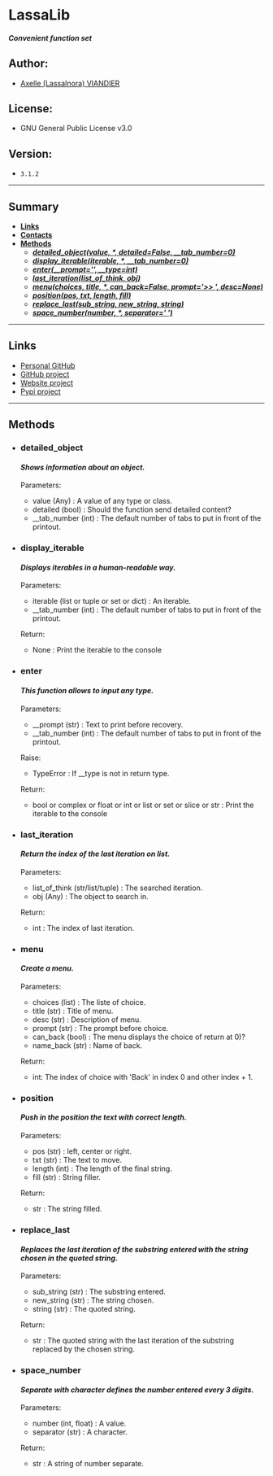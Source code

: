 # LassaLib

#### _Convenient function set_

Author:
-------
- [Axelle (LassaInora) VIANDIER](mailto:axelleviandier@lassainora.fr)

License:
--------
- GNU General Public License v3.0

Version:
--------
- `3.1.2`

--------
## Summary

- **[Links](#links)**
- **[Contacts](#contacts)**
- **[Methods](#methods)**
  - ***[detailed_object(value, *, detailed=False, __tab_number=0)](#detailed_object)***
  - ***[display_iterable(iterable, *, __tab_number=0)](#display_iterable)***
  - ***[enter(__prompt='', __type=int)](#enter)***
  - ***[last_iteration(list_of_think, obj)](#last_iteration)***
  - ***[menu(choices, title, *, can_back=False, prompt='>> ', desc=None)](#menu)***
  - ***[position(pos, txt, length, fill)](#position)***
  - ***[replace_last(sub_string, new_string, string)](#replace_last)***
  - ***[space_number(number, *, separator=' ')](#space_number)***
--------

## Links

- [Personal GitHub](https://github.com/LassaInora)
- [GitHub project](https://github.com/LassaInora/LassaLib)
- [Website project](https://lassainora.fr/projets/librairies/LassaLib)
- [Pypi project](https://pypi.org/project/LassaLib/)

--------
## Methods

- ### detailed_object
  #### _Shows information about an object._

  Parameters:
  - value (Any) : A value of any type or class.
  - detailed (bool) : Should the function send detailed content?
  - __tab_number (int) : The default number of tabs to put in front of the printout.

- ### display_iterable
  #### _Displays iterables in a human-readable way._

  Parameters:
  - iterable (list or tuple or set or dict) : An iterable.
  - __tab_number (int) : The default number of tabs to put in front of the printout.

  Return:
  - None : Print the iterable to the console

- ### enter
  #### _This function allows to input any type._

  Parameters:
  - __prompt (str) : Text to print before recovery.
  - __tab_number (int) : The default number of tabs to put in front of the printout.

  Raise:
  - TypeError : If __type is not in return type.

  Return:
  - bool or complex or float or int or list or set or slice or str : Print the iterable to the console

- ### last_iteration
  #### _Return the index of the last iteration on list._

  Parameters:
  - list_of_think (str/list/tuple) : The searched iteration.
  - obj (Any) : The object to search in.

  Return:
  - int : The index of last iteration.

- ### menu
  #### _Create a menu._

  Parameters:
  - choices (list) : The liste of choice.
  - title (str) : Title of menu.
  - desc (str) : Description of menu.
  - prompt (str) : The prompt before choice.
  - can_back (bool) : The menu displays the choice of return at 0)?
  - name_back (str) : Name of back.

  Return:
  - int: The index of choice with 'Back' in index 0 and other index + 1.

- ### position
  #### _Push in the position the text with correct length._

  Parameters:
  - pos (str) : left, center or right.
  - txt (str) : The text to move.
  - length (int) : The length of the final string.
  - fill (str) : String filler.

  Return:
  - str : The string filled.

- ### replace_last
  #### _Replaces the last iteration of the substring entered with the string chosen in the quoted string._

  Parameters:
  - sub_string (str) : The substring entered.
  - new_string (str) : The string chosen.
  - string (str) : The quoted string.

  Return:
  - str : The quoted string with the last iteration of the substring replaced by the chosen string.

- ### space_number
  #### _Separate with character defines the number entered every 3 digits._

  Parameters:
  - number (int, float) : A value.
  - separator (str) : A character.

  Return:
  - str : A string of number separate.
